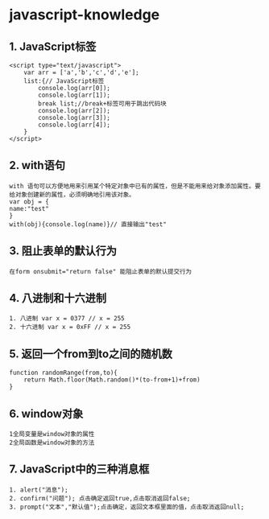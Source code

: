 # javascript-knowledge

## 1. JavaScript标签
	<script type="text/javascript">
		var arr = ['a','b','c','d','e'];
		list:{// JavaScript标签
			console.log(arr[0]);
			console.log(arr[1]);
			break list;//break+标签可用于跳出代码块
			console.log(arr[2]);
			console.log(arr[3]);
			console.log(arr[4]);			
		}
	</script>
## 2. with语句
	with 语句可以方便地用来引用某个特定对象中已有的属性，但是不能用来给对象添加属性。要给对象创建新的属性，必须明确地引用该对象。
	var obj = {
	name:"test"
	}
	with(obj){console.log(name)}// 直接输出"test"
## 3. 阻止表单的默认行为
	在form onsubmit="return false" 能阻止表单的默认提交行为
## 4. 八进制和十六进制
	1. 八进制 var x = 0377 // x = 255
	2. 十六进制 var x = 0xFF // x = 255
## 5. 返回一个from到to之间的随机数
	function randomRange(from,to){
		return Math.floor(Math.random()*(to-from+1)+from)
	}	
## 6. window对象
	1全局变量是window对象的属性
	2全局函数是window对象的方法
## 7. JavaScript中的三种消息框
	1. alert("消息");
	2. confirm("问题"); 点击确定返回true,点击取消返回false;
	3. prompt("文本","默认值");点击确定，返回文本框里面的值，点击取消返回null;
